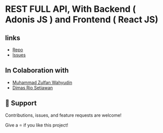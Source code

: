 # REST FULL API, With Backend ( Adonis JS ) and Frontend ( React JS)


## links
- [Repo](https://github.com/mzulfanw/rest-api) 
- [Issues](https://github.com/mzulfanw/rest-api/issues)

## In Colaboration with 
- [Muhammad Zulfan Wahyudin](https://github.com/mzulfanw "Muhammad Zulfan Wahyudin")
- [Dimas Rio Setiawan](https://github.com/dimasrio0)


## 🤝 Support

Contributions, issues, and feature requests are welcome!

Give a ⭐️ if you like this project!